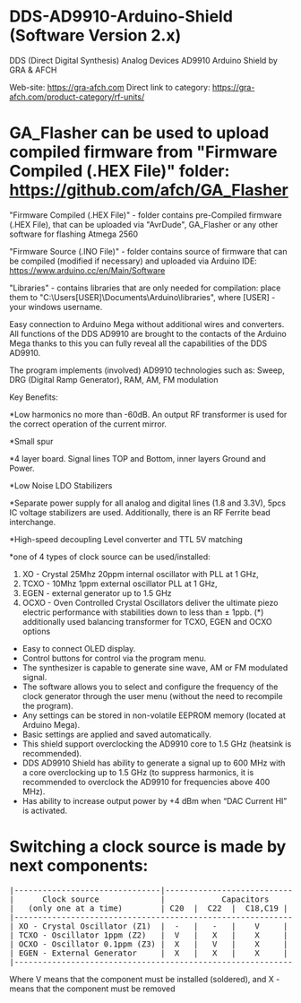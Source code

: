 # DDS-AD9910-Arduino-Shield (Software Version 2.x)
DDS (Direct Digital Synthesis) Analog Devices AD9910 Arduino Shield by GRA &amp; AFCH

Web-site: https://gra-afch.com
Direct link to category:  https://gra-afch.com/product-category/rf-units/

# GA_Flasher can be used to upload compiled firmware from "Firmware Compiled (.HEX File)" folder: https://github.com/afch/GA_Flasher

"Firmware Compiled (.HEX File)" - folder contains pre-Compiled firmware (.HEX File), that can be uploaded via "AvrDude", GA_Flasher or any other software for flashing Atmega 2560

"Firmware Source (.INO File)" - folder contains source of firmware that can be compiled (modified if necessary) and uploaded via Arduino IDE: https://www.arduino.cc/en/Main/Software

"Libraries" - contains libraries that are only needed for compilation: place them to "C:\Users\[USER]\Documents\Arduino\libraries", where [USER] - your windows username.

Easy connection to Arduino Mega without additional wires and converters. All functions of the DDS AD9910 are brought to the contacts of the Arduino Mega thanks to this you can fully reveal all the capabilities of the DDS AD9910.

The program implements (involved) AD9910 technologies such as:
Sweep, DRG (Digital Ramp Generator), RAM, AM, FM modulation

Key Benefits:

*Low harmonics no more than -60dB. An output RF transformer is used for the correct operation of the current mirror.

*Small spur

*4 layer board. Signal lines TOP and Bottom, inner layers Ground and Power.

*Low Noise LDO Stabilizers

*Separate power supply for all analog and digital lines (1.8 and 3.3V), 5pcs IC voltage stabilizers are used. Additionally, there is an RF Ferrite bead interchange.

*High-speed decoupling Level converter and TTL 5V matching

*one of 4 types of clock source can be used/installed:

1. XO - Crystal 25Mhz 20ppm internal oscillator with PLL at 1 GHz,
2. TCXO - 10Mhz 1ppm external oscillator PLL at 1 GHz,
3. EGEN - external generator up to 1.5 GHz
4. OCXO - Oven Controlled Crystal Oscillators deliver the ultimate piezo electric performance with stabilities down to less than ± 1ppb.
(*) additionally used balancing transformer for TCXO, EGEN and OCXO options

* Easy to connect OLED display.
* Control buttons for control via the program menu.
* The synthesizer is capable to generate sine wave, AM or FM modulated signal.
* The software allows you to select and configure the frequency of the clock generator through the user menu (without the need to recompile the program).
* Any settings can be stored in non-volatile EEPROM memory (located at Arduino Mega).
* Basic settings are applied and saved automatically.
* This shield support overclocking the AD9910 core to 1.5 GHz (heatsink is recommended).
* DDS AD9910 Shield has ability to generate a signal up to 600 MHz with a core overclocking up to 1.5 GHz (to suppress harmonics, it is recommended to  overclock the AD9910 for frequencies above 400 MHz).
* Has ability to increase output power by +4 dBm when “DAC Current HI” is activated.

# Switching a clock source is made by next components:
<pre>
|-------------------------------|-----------------------------------|-----------------|
|      Clock source             |            Capacitors             |    Resistors    |
|   (only one at a time)        | C20  |  C22  |  C18,C19 | C14,C17 |  XTAL | REF_CLK |
|-------------------------------------------------------------------------------------|
| XO - Crystal Oscillator (Z1)  |  -   |   -   |    V     |    X    |   V   |    X    |
| TCXO - Oscillator 1ppm (Z2)   |  V   |   X   |    X     |    V    |   X   |    V    |
| OCXO - Oscillator 0.1ppm (Z3) |  X   |   V   |    X     |    V    |   X   |    V    |
| EGEN - External Generator     |  X   |   X   |    X     |    V    |   X   |    V    |
|-------------------------------------------------------------------------------------|
</pre>

Where V means that the component must be installed (soldered), and X - means that the component must be removed
